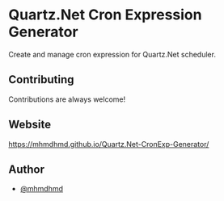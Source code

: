 
# Quartz.Net Cron Expression Generator

Create and manage cron expression for Quartz.Net scheduler.


## Contributing

Contributions are always welcome!

## Website

https://mhmdhmd.github.io/Quartz.Net-CronExp-Generator/

## Author

- [@mhmdhmd](https://www.github.com/mhmdhmd)

  
